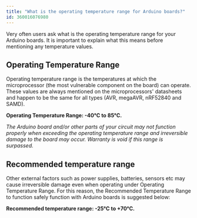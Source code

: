```yaml
---
title: "What is the operating temperature range for Arduino boards?"
id: 360016076980
---
```


Very often users ask what is the operating temperature range for your Arduino boards. It is important to explain what this means before mentioning any temperature values.

## Operating Temperature Range

Operating temperature range is the temperatures at which the microprocessor (the most vulnerable component on the board) can operate. These values are always mentioned on the microprocessors' datasheets and happen to be the same for all types (AVR, megaAVR, nRF52840 and SAMD).

**Operating Temperature Range: -40°C to 85°C.**

_The Arduino board and/or other parts of your circuit may not function properly when exceeding the operating temperature range and irreversible damage to the board may occur. Warranty is void if this range is surpassed._

## Recommended temperature range

Other external factors such as power supplies, batteries, sensors etc may cause irreversible damage even when operating under Operating Temperature Range. For this reason, the Recommended Temperature Range to function safely function with Arduino boards is suggested below:

**Recommended temperature range: -25°C to +70°C.**
